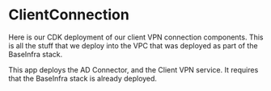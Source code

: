 # ClientConnection

Here is our CDK deployment of our client VPN connection components. This is all the stuff that we deploy into the VPC that was deployed as part of the BaseInfra stack.

This app deploys the AD Connector, and the Client VPN service. It requires that the BaseInfra stack is already deployed.
